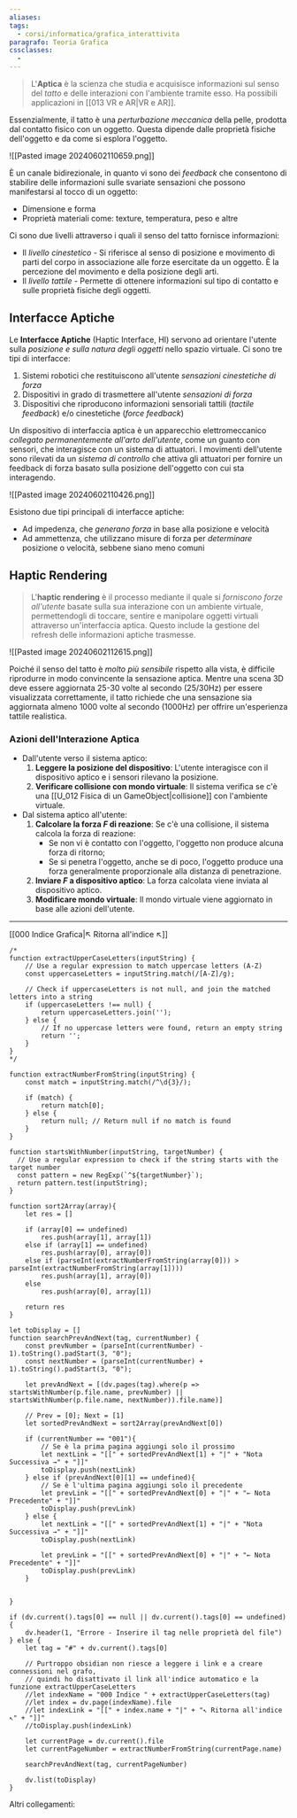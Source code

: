 ```yaml
---
aliases: 
tags:
  - corsi/informatica/grafica_interattivita
paragrafo: Teoria Grafica
cssclasses:
  - 
---
```

>L'**Aptica** è la scienza che studia e acquisisce informazioni sul senso del *tatto* e delle interazioni con l'ambiente tramite esso. 
>Ha possibili applicazioni in [[013 VR e AR|VR e AR]].

Essenzialmente, il tatto è una *perturbazione meccanica* della pelle, prodotta dal contatto fisico con un oggetto. Questa dipende dalle proprietà fisiche dell'oggetto e da come si esplora l'oggetto.

![[Pasted image 20240602110659.png]]

È un canale bidirezionale, in quanto vi sono dei *feedback* che consentono di stabilire delle informazioni sulle svariate sensazioni che possono manifestarsi al tocco di un oggetto: 
- Dimensione e forma
- Proprietà materiali come: texture, temperatura, peso e altre

Ci sono due livelli attraverso i quali il senso del tatto fornisce informazioni:
- Il *livello cinestetico* - Si riferisce al senso di posizione e movimento di parti del corpo in associazione alle forze esercitate da un oggetto. È la percezione del movimento e della posizione degli arti.
- Il *livello tattile* - Permette di ottenere informazioni sul tipo di contatto e sulle proprietà fisiche degli oggetti.

## Interfacce Aptiche
Le **Interfacce Aptiche** (Haptic Interface, HI) servono ad orientare l'utente sulla *posizione e sulla natura degli oggetti* nello spazio virtuale.
Ci sono tre tipi di interfacce:
1. Sistemi robotici che restituiscono all'utente *sensazioni cinestetiche di forza*
2. Dispositivi in grado di trasmettere all'utente *sensazioni di forza*
3. Dispositivi che riproducono informazioni sensoriali tattili (*tactile feedback*) e/o cinestetiche (*force feedback*)

Un dispositivo di interfaccia aptica è un apparecchio elettromeccanico *collegato permanentemente all'arto dell'utente*, come un guanto con sensori, che interagisce con un sistema di attuatori. I movimenti dell'utente sono rilevati da un *sistema di controllo* che attiva gli attuatori per fornire un feedback di forza basato sulla posizione dell'oggetto con cui sta interagendo. 

![[Pasted image 20240602110426.png]]

Esistono due tipi principali di interfacce aptiche:
- Ad impedenza, che *generano forza* in base alla posizione e velocità
- Ad ammettenza, che utilizzano misure di forza per *determinare* posizione o velocità, sebbene siano meno comuni

## Haptic Rendering
>L'**haptic rendering** è il processo mediante il quale si *forniscono forze all'utente* basate sulla sua interazione con un ambiente virtuale, permettendogli di toccare, sentire e manipolare oggetti virtuali attraverso un'interfaccia aptica. Questo include la gestione del refresh delle informazioni aptiche trasmesse. 

![[Pasted image 20240602112615.png]]

Poiché il senso del tatto è *molto più sensibile* rispetto alla vista, è difficile riprodurre in modo convincente la sensazione aptica. Mentre una scena 3D deve essere aggiornata 25-30 volte al secondo (25/30Hz) per essere visualizzata correttamente, il tatto richiede che una sensazione sia aggiornata almeno 1000 volte al secondo (1000Hz) per offrire un'esperienza tattile realistica.


### Azioni dell'Interazione Aptica

- Dall'utente verso il sistema aptico:
	1. **Leggere la posizione del dispositivo**: L'utente interagisce con il dispositivo aptico e i sensori rilevano la posizione.
	2. **Verificare collisione con mondo virtuale**: Il sistema verifica se c'è una [[U_012 Fisica di un GameObject|collisione]] con l'ambiente virtuale.
- Dal sistema aptico all'utente:
	1. **Calcolare la forza $F$ di reazione**: Se c'è una collisione, il sistema calcola la forza di reazione:
		- Se non vi è contatto con l'oggetto, l'oggetto non produce alcuna forza di ritorno;
		- Se si penetra l'oggetto, anche se di poco, l'oggetto produce una forza generalmente proporzionale alla distanza di penetrazione.
	2. **Inviare $F$ a dispositivo aptico**: La forza calcolata viene inviata al dispositivo aptico.
	3. **Modificare mondo virtuale**: Il mondo virtuale viene aggiornato in base alle azioni dell'utente.


___
[[000 Indice Grafica|↖ Ritorna all'indice ↖]]

```dataviewjs
/*
function extractUpperCaseLetters(inputString) {
	// Use a regular expression to match uppercase letters (A-Z)
	const uppercaseLetters = inputString.match(/[A-Z]/g);
	
	// Check if uppercaseLetters is not null, and join the matched letters into a string
	if (uppercaseLetters !== null) {
		return uppercaseLetters.join('');
	} else {
	    // If no uppercase letters were found, return an empty string
	    return '';
	}
}
*/

function extractNumberFromString(inputString) {
	const match = inputString.match(/^\d{3}/);
	
	if (match) {
		return match[0];
	} else {
		return null; // Return null if no match is found
	}
}

function startsWithNumber(inputString, targetNumber) {
  // Use a regular expression to check if the string starts with the target number
  const pattern = new RegExp(`^${targetNumber}`);
  return pattern.test(inputString);
}

function sort2Array(array){
	let res = []
	
	if (array[0] == undefined)
		res.push(array[1], array[1])
	else if (array[1] == undefined)
		res.push(array[0], array[0])
	else if (parseInt(extractNumberFromString(array[0])) > parseInt(extractNumberFromString(array[1])))
		res.push(array[1], array[0])
	else
		res.push(array[0], array[1])
	
	return res
}

let toDisplay = []
function searchPrevAndNext(tag, currentNumber) {
	const prevNumber = (parseInt(currentNumber) - 1).toString().padStart(3, "0");
	const nextNumber = (parseInt(currentNumber) + 1).toString().padStart(3, "0");
	
	let prevAndNext = [(dv.pages(tag).where(p => startsWithNumber(p.file.name, prevNumber) || startsWithNumber(p.file.name, nextNumber)).file.name)]
	
	// Prev = [0]; Next = [1]
	let sortedPrevAndNext = sort2Array(prevAndNext[0])
	
	if (currentNumber == "001"){ 
		// Se è la prima pagina aggiungi solo il prossimo
		let nextLink = "[[" + sortedPrevAndNext[1] + "|" + "Nota Successiva →" + "]]"
		toDisplay.push(nextLink)
	} else if (prevAndNext[0][1] == undefined){
		// Se è l'ultima pagina aggiungi solo il precedente
		let prevLink = "[[" + sortedPrevAndNext[0] + "|" + "← Nota Precedente" + "]]"
		toDisplay.push(prevLink)
	} else {
		let nextLink = "[[" + sortedPrevAndNext[1] + "|" + "Nota Successiva →" + "]]"
		toDisplay.push(nextLink)
		
		let prevLink = "[[" + sortedPrevAndNext[0] + "|" + "← Nota Precedente" + "]]"
		toDisplay.push(prevLink)
	}
	
	
}

if (dv.current().tags[0] == null || dv.current().tags[0] == undefined){
	dv.header(1, "Errore - Inserire il tag nelle proprietà del file")
} else {
	let tag = "#" + dv.current().tags[0]

	// Purtroppo obsidian non riesce a leggere i link e a creare connessioni nel grafo,
	// quindi ho disattivato il link all'indice automatico e la funzione extractUpperCaseLetters
	//let indexName = "000 Indice " + extractUpperCaseLetters(tag)
	//let index = dv.page(indexName).file
	//let indexLink = "[[" + index.name + "|" + "↖ Ritorna all'indice ↖" + "]]"
	//toDisplay.push(indexLink)
	
	let currentPage = dv.current().file
	let currentPageNumber = extractNumberFromString(currentPage.name)
	
	searchPrevAndNext(tag, currentPageNumber)
	
	dv.list(toDisplay)
}
```

Altri collegamenti: 